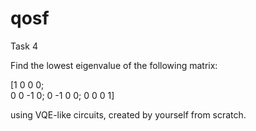 # qosf
Task 4

Find the lowest eigenvalue of the following matrix:

[1 0 0 0;                                                                                                                                                           
0 0 -1 0;
0 -1 0 0; 
0 0 0 1]

using VQE-like circuits, created by yourself from scratch.
